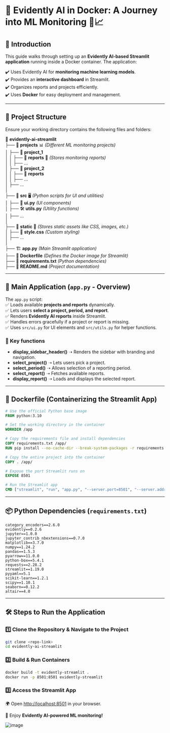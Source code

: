 # 🚀 Evidently AI in Docker: A Journey into ML Monitoring 🎯📈  

## 📌 Introduction  
This guide walks through setting up an **Evidently AI-based Streamlit application** running inside a Docker container. The application:  

✔️ Uses Evidently AI for **monitoring machine learning models**.  
✔️ Provides an **interactive dashboard** in Streamlit.  
✔️ Organizes reports and projects efficiently.  
✔️ Uses **Docker** for easy deployment and management.  

---

## 📂 Project Structure  
Ensure your working directory contains the following files and folders:  

📁 **evidently-ai-streamlit**  
 ├── 📂 **projects**  📊 _(Different ML monitoring projects)_  
 │    ├── 📂 **project_1**  
 │    │    ├── 📂 **reports**  📑 _(Stores monitoring reports)_  
 │    │    ├── ...  
 │    ├── 📂 **project_2**  
 │    │    ├── 📂 **reports**  
 │    │    ├── ...  
 │    ├── ...  
 │  
 ├── 📂 **src**  🖥️ _(Python scripts for UI and utilities)_  
 │    ├── 📝 **ui.py** _(UI components)_  
 │    ├── 🛠 **utils.py** _(Utility functions)_  
 │    ├── ...  
 │  
 ├── 📂 **static** 🎨 _(Stores static assets like CSS, images, etc.)_  
 │    ├── 🎨 **style.css** _(Custom styling)_  
 │    ├── ...  
 │  
 ├── 🏗 **app.py**  _(Main Streamlit application)_  
 ├── 📄 **Dockerfile**  _(Defines the Docker image for Streamlit)_  
 ├── 📜 **requirements.txt**  _(Python dependencies)_  
 ├── 📘 **README.md**  _(Project documentation)_  

---

## 📝 Main Application (`app.py` - Overview)  
The `app.py` script:  
✅ Loads available **projects and reports** dynamically.  
✅ Lets users **select a project, period, and report**.  
✅ Renders **Evidently AI reports** inside Streamlit.  
✅ Handles errors gracefully if a project or report is missing.  
✅ Uses `src/ui.py` for UI elements and `src/utils.py` for helper functions.  

### 🔑 Key functions  
- **display_sidebar_header()** ➝ Renders the sidebar with branding and navigation.  
- **select_project()** ➝ Lets users pick a project.  
- **select_period()** ➝ Allows selection of a reporting period.  
- **select_report()** ➝ Fetches available reports.  
- **display_report()** ➝ Loads and displays the selected report.  

---

## 🐋 Dockerfile (Containerizing the Streamlit App)  
```dockerfile
# Use the official Python base image
FROM python:3.10  

# Set the working directory in the container
WORKDIR /app  

# Copy the requirements file and install dependencies
COPY requirements.txt /app/  
RUN pip install --no-cache-dir --break-system-packages -r requirements.txt  

# Copy the entire project into the container
COPY . /app/  

# Expose the port Streamlit runs on
EXPOSE 8501  

# Run the Streamlit app
CMD ["streamlit", "run", "app.py", "--server.port=8501", "--server.address=0.0.0.0"]
```

---

## 📦 Python Dependencies (`requirements.txt`)  
```
category_encoders==2.6.0  
evidently==0.2.6  
jupyter==1.0.0  
jupyter_contrib_nbextensions==0.7.0  
matplotlib==3.7.0  
numpy==1.24.2  
pandas==1.5.3  
pyarrow==11.0.0  
python-box==5.4.1  
requests==2.28.2  
streamlit==1.19.0  
pyyaml==5.1  
scikit-learn==1.2.1  
scipy==1.10.1  
seaborn==0.12.2  
altair==4.0  
```

---

## 🛠 Steps to Run the Application  

### 1️⃣ Clone the Repository & Navigate to the Project  
```bash
git clone <repo-link>
cd evidently-ai-streamlit
```

### 2️⃣ Build & Run Containers  
```bash
docker build -t evidently-streamlit .
docker run -p 8501:8501 evidently-streamlit
```

### 3️⃣ Access the Streamlit App  
🌍 Open [http://localhost:8501](http://localhost:8501) in your browser.  

🚀 Enjoy **Evidently AI-powered ML monitoring!**

![image](https://github.com/user-attachments/assets/f8ecf33b-64a9-4a0e-b83f-4493a58889ee)

